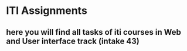 # ITI Assignments 

## here you will find all tasks of iti courses in Web and User interface track (intake 43)

